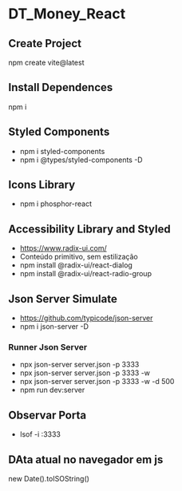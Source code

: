 # DT_Money_React

## Create Project
npm create vite@latest

## Install Dependences
npm i

## Styled Components
- npm i styled-components
- npm i @types/styled-components -D

## Icons Library 
- npm i phosphor-react

## Accessibility Library and Styled
- https://www.radix-ui.com/
- Conteúdo primitivo, sem estilização
- npm install @radix-ui/react-dialog
- npm install @radix-ui/react-radio-group

## Json Server Simulate
- https://github.com/typicode/json-server
- npm i json-server -D

### Runner Json Server
- npx json-server server.json -p 3333
- npx json-server server.json -p 3333 -w
- npx json-server server.json -p 3333 -w -d 500
- npm run dev:server

## Observar Porta
- lsof -i :3333

## DAta atual no navegador em js
new Date().toISOString()